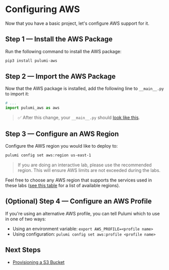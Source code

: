 # Configuring AWS

Now that you have a basic project, let's configure AWS support for it.

## Step 1 &mdash; Install the AWS Package

Run the following command to install the AWS package:

```bash
pip3 install pulumi-aws
```

## Step 2 &mdash; Import the AWS Package

Now that the AWS package is installed, add the following line to `__main__.py` to import it:

```python
# ...
import pulumi_aws as aws
```

> :white_check_mark: After this change, your `__main__.py` should [look like this](./code/02-configuring-aws/step2.py).

## Step 3 &mdash; Configure an AWS Region

Configure the AWS region you would like to deploy to:

```bash
pulumi config set aws:region us-east-1
```

> If you are doing an interactive lab, please use the recommended region. This will ensure AWS limits are not exceeded during the labs.

Feel free to choose any AWS region that supports the services used in these labs ([see this table](https://docs.aws.amazon.com/AWSEC2/latest/UserGuide/using-regions-availability-zones.html#concepts-available-regions) for a list of available regions).

## (Optional) Step 4 &mdash; Configure an AWS Profile

If you're using an alternative AWS profile, you can tell Pulumi which to use in one of two ways:

* Using an environment variable: `export AWS_PROFILE=<profile name>`
* Using configuration: `pulumi config set aws:profile <profile name>`

## Next Steps

* [Provisioning a S3 Bucket](./03-provisioning-infrastructure.md)
